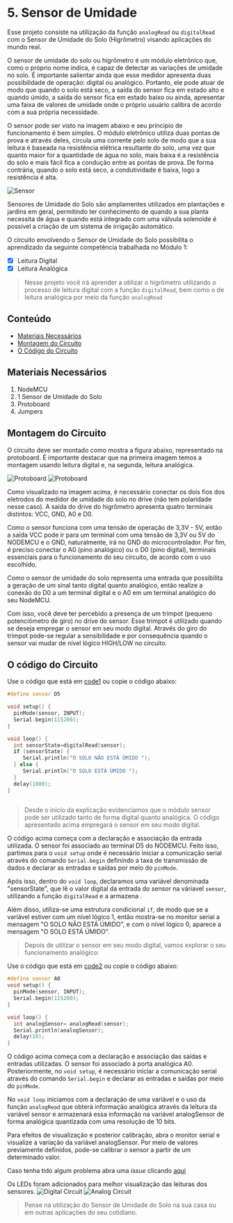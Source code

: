# 5. Sensor de Umidade

Esse projeto consiste na utilização da função ```analogRead```  ou ```digitalRead``` com o Sensor de Umidade do Solo (Higrômetro) visando aplicações do mundo real.


O sensor de umidade do solo ou higrômetro  é um módulo eletrônico que, como o próprio nome indica, é capaz de detectar as variações de umidade no solo. É importante salientar ainda que esse medidor apresenta duas possibilidade de operação: digital ou analógico. Portanto, ele pode atuar de modo que  quando o solo está seco, a saída do sensor fica em estado alto e quando úmido, a saída do sensor fica em estado baixo ou ainda, apresentar uma faixa de valores de umidade onde o próprio usuário calibra de acordo com a sua própria necessidade.

O sensor pode ser visto na imagem abaixo e seu princípio de funcionamento é bem simples. O módulo eletrônico utiliza duas pontas de prova e através deles, circula uma corrente pelo solo de modo que a sua leitura é baseada na resistência elétrica resultante do solo, uma vez que quanto maior for a quantidade de água no solo, mais baixa é a resistência do solo e mais fácil fica a condução entre as pontas de prova. De forma contrária, quando o solo está seco, a condutividade é baixa, logo a resistência é alta.

![Sensor](assets/sensor.png)

Sensores de Umidade do Solo são amplamentes utilizados em plantações e jardins em geral, permitindo ter conhecimento de quando a sua planta necessita de água e quando está integrado com uma válvula solenoide é possível a criação de um sistema de irrigação automático.

O circuito envolvendo o Sensor de Umidade do Solo possibilita o aprendizado da seguinte competência trabalhada no Módulo 1:

- [x] Leitura Digital
- [x] Leitura Analógica

> Nesse projeto você irá aprender a utilizar o higrômetro utilizando o processo de leitura digital com a função  ```digitalRead```, bem como o de leitura analógica por meio da função  ```analogRead```
> 
## Conteúdo
- [Materiais Necessários](#materiais-necessários)
- [Montagem do Circuito](#montagem-do-circuito)
- [O Código do Circuito](#o-c&oacute;digo-do-circuito)

## Materiais Necessários
1. NodeMCU
2. 1 Sensor de Umidade do Solo
3. Protoboard
4. Jumpers

## Montagem do Circuito
O circuito deve ser montado como mostra a figura abaixo, representado na protoboard. É importante destacar que na primeira imagem temos a montagem usando leitura digital e, na segunda, leitura analógica.

![Protoboard](assets/circuito-digital.png)
![Protoboard](assets/circuito-analogico.png)


Como visualizado na imagem acima, é necessário conectar os dois fios dos eletrodos do medidor de umidade do solo no drive (não tem polaridade nesse caso). A saída do drive do higrômetro apresenta quatro terminais distintos: VCC, GND, A0 e D0.

Como o sensor funciona com uma tensão de operação de 3,3V - 5V, então a saída VCC pode ir para um terminal com uma tensão de 3,3V ou 5V do NODEMCU e o GND, naturalmente, irá no GND do microcontrolador. Por fim, é preciso conectar o A0 (pino analógico) ou o D0 (pino digital), terminais essenciais para o funcionamento do seu circuito, de acordo com o uso escolhido.

Como o sensor de umidade do solo representa uma entrada que possibilita a geração de um sinal tanto digital quanto analógico, então realize a conexão do D0 a um terminal digital e o A0 em um terminal analógico do seu NodeMCU.

Com isso, você deve ter percebido a presença de um trimpot (pequeno potenciômetro de giro) no drive do sensor. Esse trimpot é utilizado quando se deseja empregar o sensor em seu modo digital. Através do giro do trimpot pode-se regular a sensibilidade e por consequência quando o sensor vai mudar de nível lógico HIGH/LOW no circuito.

## O código do Circuito

Use o código que está em [code1](code1/code1.ino) ou copie o código abaixo:
 
```C++
#define sensor D5

void setup() {
  pinMode(sensor, INPUT);
  Serial.begin(115200);
}

void loop() {
  int sensorState=digitalRead(sensor);
  if (sensorState) {
     Serial.println("O SOLO NÃO ESTÁ ÚMIDO ");
  } else {
     Serial.println("O SOLO ESTÁ ÚMIDO ");
  }
  delay(1000);
}
  
```
>Desde o início da explicação evidenciamos que o módulo sensor pode ser utilizado tanto de forma digital quanto analógica. O código apresentado acima empregará o sensor em seu modo digital. 

O código acima começa com a declaração e associação da entrada  utilizada. O sensor foi associado ao terminal D5 do NODEMCU. Feito isso, partimos para o ```void setup```  onde é necessário iniciar a comunicação serial através do comando ```Serial.begin``` definindo a taxa de transmissão de dados e declarar as entradas e saídas por meio do ```pinMode```.

Após isso, dentro do ```void loop```, declaramos uma variável denominada "sensorState", que lê o valor digital da entrada do sensor na váriavel ```sensor```, utilizando a função ```digitalRead``` e a armazena .

Além disso, utiliza-se uma estrutura condicional ```if```, de modo que se a variável estiver com um nível lógico 1, então mostra-se no monitor serial a mensagem "O SOLO NÃO ESTÁ ÚMIDO", e com o nível lógico 0, aparece a mensagem "O SOLO ESTÁ ÚMIDO".

>Depois de utilizar o sensor em seu modo digital, vamos explorar o seu funcionamento analógico:

Use o código que está em [code2](code2/code2.ino) ou copie o código abaixo:

```C++
#define sensor A0
void setup() {
  pinMode(sensor, INPUT);
  Serial.begin(115200);
}

void loop() {
  int analogSensor= analogRead(sensor);
  Serial.println(analogSensor); 
  delay(10);
}
```
O código acima começa com a declaração e associação das saídas e entradas utilizadas. O sensor foi associado à porta analógica A0. Posteriormente, no ```void setup```, é necessário iniciar a comunicação serial através do comando ```Serial.begin``` e declarar as entradas e saídas por meio do ```pinMode```.

No ```void loop``` iniciamos com a declaração de uma variável e o uso da função ```analogRead``` que obterá informação analógica através da leitura da variável sensor e armazenará essa informação na variável analogSensor de forma analógica quantizada com uma resolução de 10 bits.

Para efeitos de visualização e posterior calibração, abra o monitor serial e visualize a variação da variável analogSensor. Por meio de valores previamente definidos, pode-se calibrar o sensor a partir de um determinado valor.

Caso tenha tido algum problema abra uma _issue_ clicando [aqui](https://github.com/PETEletricaUFBA/IoT/issues/new)

Os LEDs foram adicionados para melhor visualização das leituras dos sensores.
![Digital Circuit](assets/digitalcircuit.gif)
![Analog Circuit](assets/analogcircuit.gif)

> Pense na utilização do Sensor de Umidade do Solo na sua casa ou em outras aplicações do seu cotidiano. 
